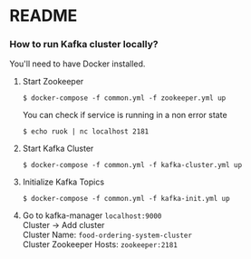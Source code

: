 # README #

### How to run Kafka cluster locally? ###
You'll need to have Docker installed.

1. Start Zookeeper
    ```
    $ docker-compose -f common.yml -f zookeeper.yml up
    ```
    You can check if service is running in a non error state
    ```
    $ echo ruok | nc localhost 2181
    ```

2. Start Kafka Cluster
    ```
    $ docker-compose -f common.yml -f kafka-cluster.yml up
    ```
3. Initialize Kafka Topics
    ```
    $ docker-compose -f common.yml -f kafka-init.yml up
    ```
4. Go to kafka-manager `localhost:9000`\
   Cluster -> Add cluster\
   Cluster Name: `food-ordering-system-cluster`\
   Cluster Zookeeper Hosts: `zookeeper:2181`
   
